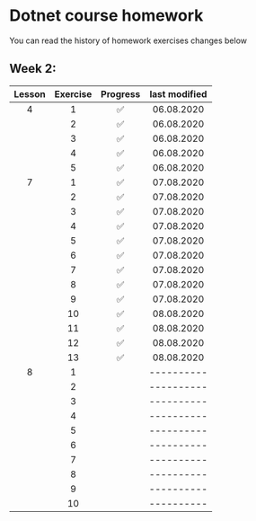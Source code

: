 # Dotnet course homework
You can read the history of homework exercises changes below 
## Week 2:

| Lesson | Exercise | Progress            | last modified |
| :----: | :------: | :-----------------: | :-----------: | 
|    4   |    1     | :white_check_mark:  | 06.08.2020    |
|        |    2     | :white_check_mark:  | 06.08.2020    |
|        |    3     | :white_check_mark:  | 06.08.2020    |
|        |    4     | :white_check_mark:  | 06.08.2020    |
|        |    5     | :white_check_mark:  | 06.08.2020    |
|    7   |    1     | :white_check_mark:  | 07.08.2020    |
|        |    2     | :white_check_mark:  | 07.08.2020    |
|        |    3     | :white_check_mark:  | 07.08.2020    |
|        |    4     | :white_check_mark:  | 07.08.2020    |
|        |    5     | :white_check_mark:  | 07.08.2020    |
|        |    6     | :white_check_mark:  | 07.08.2020    |
|        |    7     | :white_check_mark:  | 07.08.2020    |
|        |    8     | :white_check_mark:  | 07.08.2020    |
|        |    9     | :white_check_mark:  | 07.08.2020    |
|        |    10    | :white_check_mark:  | 08.08.2020    |
|        |    11    | :white_check_mark:  | 08.08.2020    |
|        |    12    | :white_check_mark:  | 08.08.2020    |
|        |    13    | :white_check_mark:  | 08.08.2020    |
|    8   |    1     |                     | ----------    |
|        |    2     |                     | ----------    |
|        |    3     |                     | ----------    |
|        |    4     |                     | ----------    |
|        |    5     |                     | ----------    |
|        |    6     |                     | ----------    |
|        |    7     |                     | ----------    |
|        |    8     |                     | ----------    |
|        |    9     |                     | ----------    |
|        |    10    |                     | ----------    |
